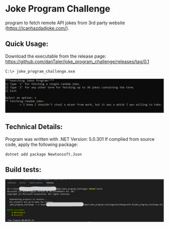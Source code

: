 # Joke Program Challenge
program to fetch remote API jokes from 3rd party website (https://icanhazdadjoke.com/).

## Quick Usage:

Download the executable from the release page:
https://github.com/danTaler/joke_program_challenge/releases/tag/0.1

```bash
C:\> joke_program_challenge.exe
```

![Image of p](https://github.com/danTaler/joke_program_challenge/blob/main/program-menu.png)

## Technical Details:
Program was written with .NET Version: 5.0.301
If complied from source code, apply the following package:
```
dotnet add package Newtonsoft.Json
```

## Build tests:

![Image of Y](https://github.com/danTaler/joke_program_challenge/blob/main/build_screenshot.png)

